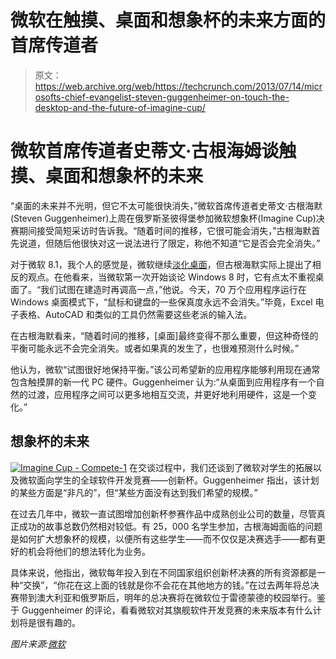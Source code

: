 # 微软在触摸、桌面和想象杯的未来方面的首席传道者

> 原文：<https://web.archive.org/web/https://techcrunch.com/2013/07/14/microsofts-chief-evangelist-steven-guggenheimer-on-touch-the-desktop-and-the-future-of-imagine-cup/>

# 微软首席传道者史蒂文·古根海姆谈触摸、桌面和想象杯的未来

“桌面的未来并不光明，但它不太可能很快消失，”微软首席传道者史蒂文·古根海默(Steven Guggenheimer)上周在俄罗斯圣彼得堡参加微软想象杯(Imagine Cup)决赛期间接受简短采访时告诉我。“随着时间的推移，它很可能会消失，”古根海默首先说道，但随后他很快对这一说法进行了限定，称他不知道“它是否会完全消失。”

对于微软 8.1，我个人的感觉是，微软继续[淡化桌面](https://web.archive.org/web/20230325002940/https://techcrunch.com/2013/07/07/as-microsoft-doubles-down-on-touch-the-desktop-becomes-even-more-of-an-afterthought/)，但古根海默实际上提出了相反的观点。在他看来，当微软第一次开始谈论 Windows 8 时，它有点太不重视桌面了。“我们试图在建造时再调高一点，”他说。今天，70 万个应用程序运行在 Windows 桌面模式下，“鼠标和键盘的一些保真度永远不会消失。”毕竟，Excel 电子表格、AutoCAD 和类似的工具仍然需要这些老派的输入法。

在古根海默看来，“随着时间的推移，[桌面]最终变得不那么重要，但这种奇怪的平衡可能永远不会完全消失。或者如果真的发生了，也很难预测什么时候。”

他认为，微软“试图很好地保持平衡。”该公司希望新的应用程序能够利用现在通常包含触摸屏的新一代 PC 硬件。Guggenheimer 认为:“从桌面到应用程序有一个自然的过渡，应用程序之间可以更多地相互交流，并更好地利用硬件，这是一个变化。”

## 想象杯的未来

[![Imagine Cup - Compete-1](img/af07c2153ca1a9e8f4549dcc017b530b.png)](https://web.archive.org/web/20230325002940/https://techcrunch.com/wp-content/uploads/2012/08/imagine-cup-compete-1.jpg) 在交谈过程中，我们还谈到了微软对学生的拓展以及微软面向学生的全球软件开发竞赛——创新杯。Guggenheimer 指出，该计划的某些方面是“非凡的”，但“某些方面没有达到我们希望的规模。”

在过去几年中，微软一直试图增加创新杯参赛作品中成熟创业公司的数量，尽管真正成功的故事总数仍然相对较低。有 25，000 名学生参加，古根海姆面临的问题是如何扩大想象杯的规模，以便所有这些学生——而不仅仅是决赛选手——都有更好的机会将他们的想法转化为业务。

具体来说，他指出，微软每年投入到在不同国家组织创新杯决赛的所有资源都是一种“交换”，“你花在这上面的钱就是你不会花在其他地方的钱。”在过去两年将总决赛带到澳大利亚和俄罗斯后，明年的总决赛将在微软位于雷德蒙德的校园举行。鉴于 Guggenheimer 的评论，看看微软对其旗舰软件开发竞赛的未来版本有什么计划将是很有趣的。

*图片来源:[微软](https://web.archive.org/web/20230325002940/http://www.flickr.com/photos/imaginecup/9266372107/sizes/c/in/photostream/)*